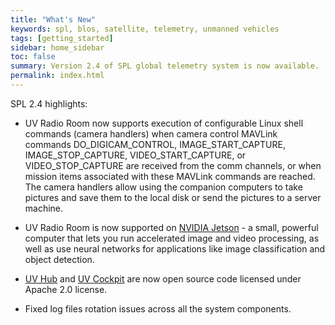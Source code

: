 ```yaml
---
title: "What's New"
keywords: spl, blos, satellite, telemetry, unmanned vehicles
tags: [getting_started]
sidebar: home_sidebar
toc: false
summary: Version 2.4 of SPL global telemetry system is now available.
permalink: index.html
---
```


SPL 2.4 highlights:

- UV Radio Room now supports execution of configurable Linux shell commands (camera handlers) when camera control MAVLink commands DO_DIGICAM_CONTROL, IMAGE_START_CAPTURE, IMAGE_STOP_CAPTURE, VIDEO_START_CAPTURE, or VIDEO_STOP_CAPTURE are received from the comm channels, or when mission items associated with these MAVLink commands are reached. The camera handlers allow using the companion computers to take pictures and save them to the local disk or send the pictures to a server machine.

- UV Radio Room is now supported on [NVIDIA Jetson](https://developer.nvidia.com/buy-jetson) - a small, powerful computer that lets you run accelerated image and video processing, as well as use neural networks for applications like image classification and object detection.

- [UV Hub](https://github.com/envirover/UVHub) and [UV Cockpit](https://github.com/envirover/UVCockpit) are now open source code licensed under Apache 2.0 license.

- Fixed log files rotation issues across all the system components.
